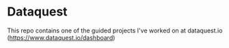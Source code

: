 # Dataquest
This repo contains one of the guided projects I've worked on at dataquest.io (https://www.dataquest.io/dashboard)
